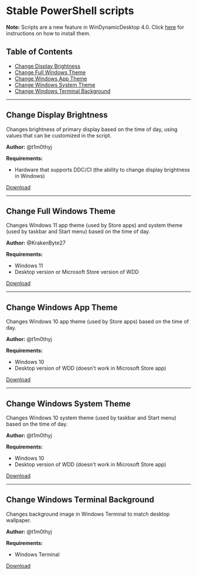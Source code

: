 # Stable PowerShell scripts

**Note:** Scripts are a new feature in WinDynamicDesktop 4.0. Click [here](https://github.com/t1m0thyj/WinDynamicDesktop/wiki/Installing-scripts) for instructions on how to install them.

## Table of Contents

- [Change Display Brightness](#change-display-brightness)
- [Change Full Windows Theme](#change-full-windows-theme)
- [Change Windows App Theme](#change-windows-app-theme)
- [Change Windows System Theme](#change-windows-system-theme)
- [Change Windows Terminal Background](#change-windows-terminal-background)

---

## Change Display Brightness

Changes brightness of primary display based on the time of day, using values that can be customized in the script.

**Author:** @t1m0thyj

**Requirements:**
- Hardware that supports DDC/CI (the ability to change display brightness in Windows)

[Download](/stable/ChangeDisplayBrightness.ps1?raw=true)

---

## Change Full Windows Theme

Changes Windows 11 app theme (used by Store apps) and system theme (used by taskbar and Start menu) based on the time of day.

**Author:** @KrakenByte27

**Requirements:**
- Windows 11
- Desktop version or Microsoft Store version of WDD

[Download](/stable/ChangeWindowsFullTheme.ps1?raw=true)

---

## Change Windows App Theme

Changes Windows 10 app theme (used by Store apps) based on the time of day.

**Author:** @t1m0thyj

**Requirements:**
- Windows 10
- Desktop version of WDD (doesn't work in Microsoft Store app)

[Download](/stable/ChangeWindowsAppTheme.ps1?raw=true)

---

## Change Windows System Theme

Changes Windows 10 system theme (used by taskbar and Start menu) based on the time of day.

**Author:** @t1m0thyj

**Requirements:**
- Windows 10
- Desktop version of WDD (doesn't work in Microsoft Store app)

[Download](/stable/ChangeWindowsSystemTheme.ps1?raw=true)

---

## Change Windows Terminal Background

Changes background image in Windows Terminal to match desktop wallpaper.

**Author:** @t1m0thyj

**Requirements:**
- Windows Terminal

[Download](/stable/ChangeWindowsTerminalBackground.ps1?raw=true)
